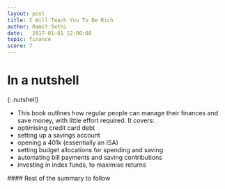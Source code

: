 ```yaml
---
layout: post
title: I Will Teach You To Be Rich
author: Ramit Sethi
date:   2017-01-01 12:00:00
topic: finance
score: 7
---
```


# In a nutshell

{:.nutshell}
-	This book outlines how regular people can manage their finances and save money, with little effort required. It covers:
-   optimising credit card debt
-   setting up a savings account
-   opening a 401k (essentially an ISA)
-   setting budget allocations for spending and saving
-   automating bill payments and saving contributions
-   investing in index funds, to maximise returns

<p></p>
#### Rest of the summary to follow